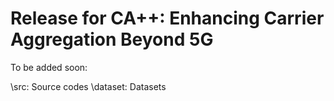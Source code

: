 # Release for CA++: Enhancing Carrier Aggregation Beyond 5G 

To be added soon: 

\src:     Source codes 
\dataset: Datasets 
